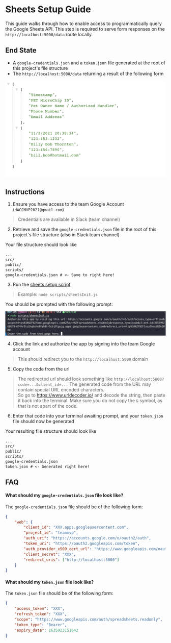 # Sheets Setup Guide

This guide walks through how to enable access to programmatically query the Google Sheets API. This step is required to serve form responses on the `http://localhost:5000/data` route locally.

## End State
* A `google-credentials.json` and a `token.json` file generated at the root of this project's file structure
* The `http://localhost:5000/data` returning a result of the following form

![Example Response Image](imgs/example-response.png)


## Instructions
1. Ensure you have access to the team Google Account (`HACCMVP2021@gmail.com`)
> Credentials are available in Slack (team channel)
2. Retrieve and save the `google-credentials.json` file in the root of this project's file structure (also in Slack team channel)

Your file structure should look like
```
...
src/
public/
scripts/
google-credentials.json # <- Save to right here!
```
3. Run the [sheets setup script](../../scripts/sheetsInit.js)
> Example: `node scripts/sheetsInit.js`

You should be prompted with the following prompt:

![Example Authorize Prompt](imgs/example-authorize-prompt.png)

4. Click the link and authorize the app by signing into the team Google account
> This should redirect you to the `http://localhost:5000` domain

5. Copy the code from the url
> The redirected url should look something like `http://localhost:5000?code=...&client_id=...`
> The generated code from the URL may contain special URL encoded characters.  
> So go to https://www.urldecoder.io/ and decode the string, then paste it back into the terminal.
> Make sure you do not copy the `&` symbol, as that is not apart of the code.

6. Enter that code into your terminal awaiting prompt, and your `token.json` file should now be generated

Your resulting file structure should look like
```
...
src/
public/
scripts/
google-credentials.json
token.json # <- Generated right here!
```

## FAQ

#### What should my `google-credentials.json` file look like?
The `google-credentials.json` file should be of the following form:

```json
{
    "web": {
        "client_id": "XXX.apps.googleusercontent.com",
        "project_id": "teammvp",
        "auth_uri": "https://accounts.google.com/o/oauth2/auth",
        "token_uri": "https://oauth2.googleapis.com/token",
        "auth_provider_x509_cert_url": "https://www.googleapis.com/oauth2/v1/certs",
        "client_secret": "XXX",
        "redirect_uris": ["http://localhost:5000"]
    }
}
```

#### What should my `token.json` file look like?
The `token.json` file should be of the following form:

```json
{
    "access_token": "XXX",
    "refresh_token": "XXX",
    "scope": "https://www.googleapis.com/auth/spreadsheets.readonly",
    "token_type": "Bearer",
    "expiry_date": 1635923151642
}
```
